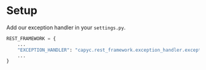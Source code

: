 # Setup

Add our exception handler in your `settings.py`.

```py
REST_FRAMEWORK = {
    ...
    "EXCEPTION_HANDLER": "capyc.rest_framework.exception_handler.exception_handler",
    ...
}
```